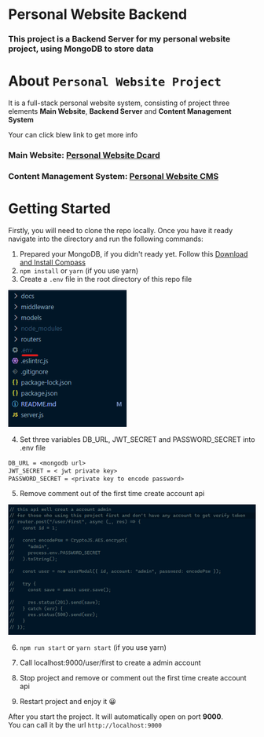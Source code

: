# Personal Website Backend
### This project is a **Backend Server** for my personal website project, using MongoDB to store data

# About `Personal Website Project`
It is a full-stack personal website system, consisting of project three elements **Main Website**, **Backend Server** and **Content Management System**

Your can click blew link to get more info 
### Main Website: [Personal Website Dcard](https://github.com/okesseko/personal-website-dcard)
### Content Management System: [Personal Website CMS](https://github.com/okesseko/personal-website-cms)

# Getting Started
Firstly, you will need to clone the repo locally. Once you have it ready navigate into the directory and run the following commands:

1. Prepared your MongoDB, if you didn't ready yet. Follow this [Download and Install Compass](https://www.mongodb.com/docs/compass/current/install/)
2. `npm install` or `yarn` (if you use yarn)
3. Create a `.env` file in the root directory of this repo file

![env path](/docs/env.png)

4. Set three variables DB_URL, JWT_SECRET and PASSWORD_SECRET into .env file
```
DB_URL = <mongodb url>
JWT_SECRET = < jwt private key>
PASSWORD_SECRET = <private key to encode password> 
```

5. Remove comment out of the first time create account api

![first create account](/docs/first-create-account.png)

6. `npm run start` or `yarn start` (if you use yarn)

7. Call localhost:9000/user/first to create a admin account

8. Stop project and remove or comment out the first time create account api

9. Restart project and enjoy it 😀

After you start the project. It will automatically open on port **9000**.<br/>
You can call it by the url `http://localhost:9000` 
